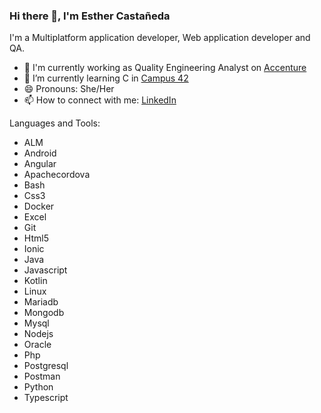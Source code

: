 ### Hi there 👋, I'm Esther Castañeda

I'm a Multiplatform application developer, Web application developer and QA.
- 🔭 I'm currently working as Quality Engineering Analyst on [Accenture](https://www.accenture.com/es-es)
- 🌱 I’m currently learning C in [Campus 42](https://www.42malaga.com)
- 😄 Pronouns: She/Her
- 📫 How to connect with me: [LinkedIn](https://www.linkedin.com/in/esther-castañeda-89900716a/)

Languages and Tools:
- ALM
- Android
- Angular
- Apachecordova
- Bash
- Css3
- Docker
- Excel
- Git
- Html5
- Ionic
- Java
- Javascript
- Kotlin
- Linux
- Mariadb
- Mongodb
- Mysql
- Nodejs
- Oracle
- Php
- Postgresql
- Postman
- Python
- Typescript
